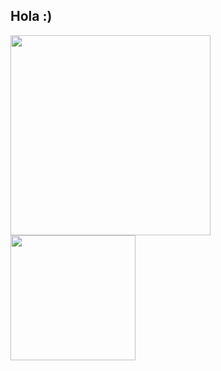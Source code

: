 ## Hola :) 
<img src="https://github.com/user-attachments/assets/be2e52b3-2aa3-4fa8-9ce9-8f1ed2b94f7b" width="320">  <img src="https://github.com/user-attachments/assets/c250e242-ba7e-42fc-8c7a-e696a0ac9385" width="200">


<!--
**alexxene/alexxene** is a ✨ _special_ ✨ repository because its `README.md` (this file) appears on your GitHub profile.

Here are some ideas to get you started:

- 🔭 I’m currently working on ...
- 🌱 I’m currently learning ...
- 👯 I’m looking to collaborate on ...
- 🤔 I’m looking for help with ...
- 💬 Ask me about ...
- 📫 How to reach me: ...
- 😄 Pronouns: ...
- ⚡ Fun fact: ...
-->

